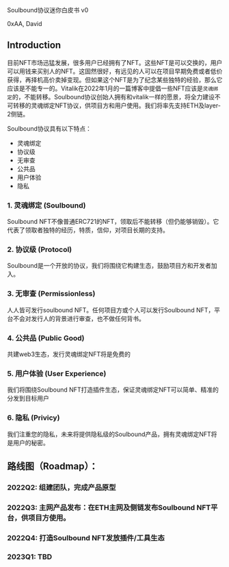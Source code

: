Soulbound协议迷你白皮书 v0

0xAA, David
 

## Introduction

目前NFT市场迅猛发展，很多用户已经拥有了NFT。这些NFT是可以交换的，用户可以用钱来买别人的NFT。这固然很好，有远见的人可以在项目早期免费或者低价获得，再择机高价卖掉变现。但如果这个NFT是为了纪念某些独特的经验，那么它应该是不能专一的。Vitalik在2022年1月的一篇博客中提倡一些NFT应该是`灵魂绑定`的，不能转移。Soulbound协议创始人拥有和vitalik一样的愿景，将全力建设不可转移的灵魂绑定NFT协议，供项目方和用户使用。我们将率先支持ETH及layer-2侧链。

Soulbound协议具有以下特点：
-	灵魂绑定
-	协议级
-	无审查
-	公共品
-	用户体验
-	隐私

### 1.	灵魂绑定 (Soulbound)

Soulbound NFT不像普通ERC721的NFT，领取后不能转移（但仍能够销毁）。它代表了领取者独特的经历，特质，信仰，对项目长期的支持。

### 2.	协议级 (Protocol)
Soulbound是一个开放的协议，我们将围绕它构建生态，鼓励项目方和开发者加入。

### 3.	无审查 (Permissionless)
人人皆可发行soulbound NFT。任何项目方或个人可以发行Soulbound NFT，平台不会对发行人的背景进行审查，也不做任何背书。

### 4.	公共品 (Public Good)
共建web3生态，发行灵魂绑定NFT将是免费的

### 5.	用户体验 (User Experience)
我们将围绕Soulbound NFT打造插件生态，保证灵魂绑定NFT可以简单、精准的分发到目标用户

### 6.	隐私 (Privicy)
我们注重您的隐私，未来将提供隐私级的Soulbound产品，拥有灵魂绑定NFT将是用户的秘密。

## 路线图（Roadmap）：
### 2022Q2: 组建团队，完成产品原型
### 2022Q3: 主网产品发布：在ETH主网及侧链发布Soulbound NFT平台，供项目方使用。
### 2022Q4: 打造Soulbound NFT发放插件/工具生态
### 2023Q1: TBD
